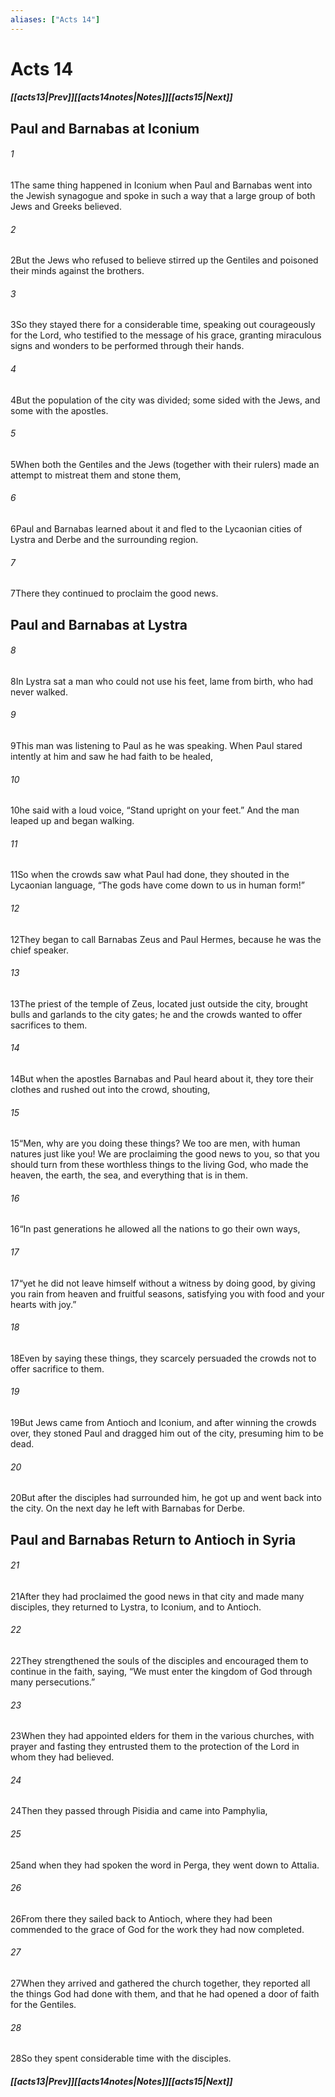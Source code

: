 ```yaml
---
aliases: ["Acts 14"]
---
```

# Acts 14
##### <span class=arrow-left></span>[[acts13|Prev]]<span class=navigation-separator></span>[[acts14notes|Notes]]<span class=navigation-separator></span>[[acts15|Next]]<span class=arrow-right></span>
## Paul and Barnabas at Iconium
###### 1
<span class=verse-first>1</span>The same thing happened in Iconium when Paul and Barnabas went into the Jewish synagogue and spoke in such a way that a large group of both Jews and Greeks believed.
###### 2
<span class=verse-body>2</span>But the Jews who refused to believe stirred up the Gentiles and poisoned their minds against the brothers.
###### 3
<span class=verse-body>3</span>So they stayed there for a considerable time, speaking out courageously for the Lord, who testified to the message of his grace, granting miraculous signs and wonders to be performed through their hands.
###### 4
<span class=verse-body>4</span>But the population of the city was divided; some sided with the Jews, and some with the apostles.
###### 5
<span class=verse-body>5</span>When both the Gentiles and the Jews (together with their rulers) made an attempt to mistreat them and stone them,
###### 6
<span class=verse-body>6</span>Paul and Barnabas learned about it and fled to the Lycaonian cities of Lystra and Derbe and the surrounding region.
###### 7
<span class=verse-body>7</span>There they continued to proclaim the good news.
## Paul and Barnabas at Lystra
###### 8
<span class=verse-first>8</span>In Lystra sat a man who could not use his feet, lame from birth, who had never walked.
###### 9
<span class=verse-body>9</span>This man was listening to Paul as he was speaking. When Paul stared intently at him and saw he had faith to be healed,
###### 10
<span class=verse-body>10</span>he said with a loud voice, “Stand upright on your feet.” And the man leaped up and began walking.
###### 11
<span class=verse-body>11</span>So when the crowds saw what Paul had done, they shouted in the Lycaonian language, “The gods have come down to us in human form!”
###### 12
<span class=verse-body>12</span>They began to call Barnabas Zeus and Paul Hermes, because he was the chief speaker.
###### 13
<span class=verse-body>13</span>The priest of the temple of Zeus, located just outside the city, brought bulls and garlands to the city gates; he and the crowds wanted to offer sacrifices to them.
###### 14
<span class=verse-body>14</span>But when the apostles Barnabas and Paul heard about it, they tore their clothes and rushed out into the crowd, shouting,
###### 15
<span class=verse-body>15</span>“Men, why are you doing these things? We too are men, with human natures just like you! We are proclaiming the good news to you, so that you should turn from these worthless things to the living God, who made the heaven, the earth, the sea, and everything that is in them.
###### 16
<span class=verse-body>16</span>“In past generations he allowed all the nations to go their own ways,
###### 17
<span class=verse-body>17</span>“yet he did not leave himself without a witness by doing good, by giving you rain from heaven and fruitful seasons, satisfying you with food and your hearts with joy.”
###### 18
<span class=verse-body>18</span>Even by saying these things, they scarcely persuaded the crowds not to offer sacrifice to them.
<div class=paragraph-break></div>

###### 19
<span class=verse-first>19</span>But Jews came from Antioch and Iconium, and after winning the crowds over, they stoned Paul and dragged him out of the city, presuming him to be dead.
###### 20
<span class=verse-body>20</span>But after the disciples had surrounded him, he got up and went back into the city. On the next day he left with Barnabas for Derbe.
## Paul and Barnabas Return to Antioch in Syria
###### 21
<span class=verse-body>21</span>After they had proclaimed the good news in that city and made many disciples, they returned to Lystra, to Iconium, and to Antioch.
###### 22
<span class=verse-body>22</span>They strengthened the souls of the disciples and encouraged them to continue in the faith, saying, “We must enter the kingdom of God through many persecutions.”
###### 23
<span class=verse-body>23</span>When they had appointed elders for them in the various churches, with prayer and fasting they entrusted them to the protection of the Lord in whom they had believed.
<div class=paragraph-break></div>

###### 24
<span class=verse-first>24</span>Then they passed through Pisidia and came into Pamphylia,
###### 25
<span class=verse-body>25</span>and when they had spoken the word in Perga, they went down to Attalia.
###### 26
<span class=verse-body>26</span>From there they sailed back to Antioch, where they had been commended to the grace of God for the work they had now completed.
###### 27
<span class=verse-body>27</span>When they arrived and gathered the church together, they reported all the things God had done with them, and that he had opened a door of faith for the Gentiles.
###### 28
<span class=verse-body>28</span>So they spent considerable time with the disciples.
##### <span class=arrow-left></span>[[acts13|Prev]]<span class=navigation-separator></span>[[acts14notes|Notes]]<span class=navigation-separator></span>[[acts15|Next]]<span class=arrow-right></span>